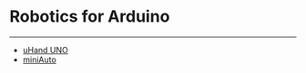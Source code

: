 # Robotics for Arduino
---

* [uHand UNO](https://docs.hiwonder.com/projects/uHand_UNO/en/latest/)
* [miniAuto](https://docs.hiwonder.com/projects/miniAuto/en/latest/)